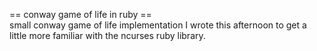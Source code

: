 == conway game of life in ruby ==  
small conway game of life implementation I wrote this afternoon to get a little more familiar with the ncurses ruby library.

